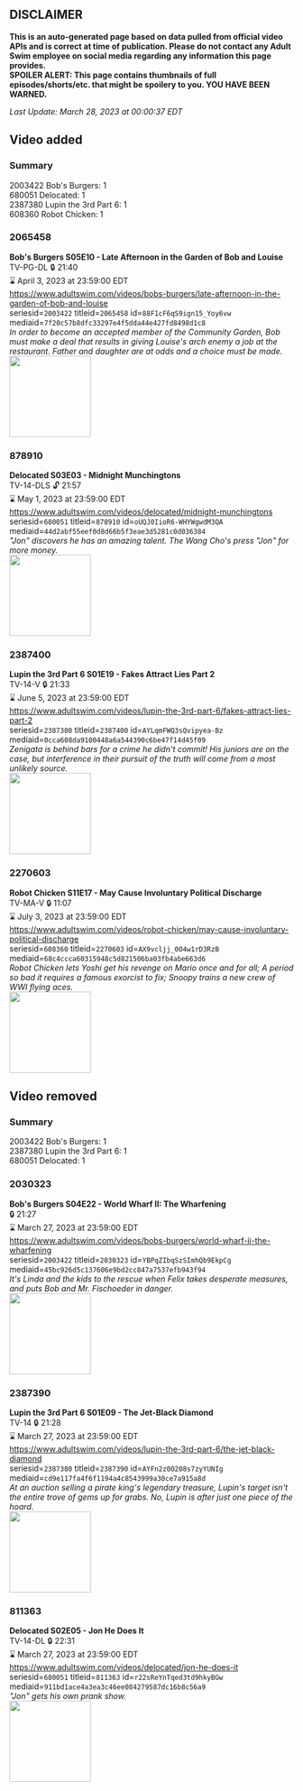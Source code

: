 ## DISCLAIMER
**This is an auto-generated page based on data pulled from official video APIs and is correct at time of publication. Please do not contact any Adult Swim employee on social media regarding any information this page provides.**  
**SPOILER ALERT: This page contains thumbnails of full episodes/shorts/etc. that might be spoilery to you. YOU HAVE BEEN WARNED.**  

_Last Update: March 28, 2023 at 00:00:37 EDT_
## Video added
### Summary
2003422 Bob's Burgers: 1  
680051 Delocated: 1  
2387380 Lupin the 3rd Part 6: 1  
608360 Robot Chicken: 1  
### 2065458
**Bob's Burgers S05E10 - Late Afternoon in the Garden of Bob and Louise**  
TV-PG-DL 🔒 21:40  
⌛ April 3, 2023 at 23:59:00 EDT  
https://www.adultswim.com/videos/bobs-burgers/late-afternoon-in-the-garden-of-bob-and-louise  
seriesid=`2003422` titleid=`2065458` id=`88F1cF6qS9ign15_Yoy6vw` mediaid=`7f20c57b8dfc33297e4f5dda44e427fd8498d1c8`  
_In order to become an accepted member of the Community Garden, Bob must make a deal that results in giving Louise's arch enemy a job at the restaurant. Father and daughter are at odds and a choice must be made._  
<a href="https://i.cdn.turner.com/adultswim/big/video/late-afternoon-in-the-garden-of-bob-and-louise/bobsburgers_419_air_cid-2MRD1.jpg"><img src="https://i.cdn.turner.com/adultswim/big/video/late-afternoon-in-the-garden-of-bob-and-louise/bobsburgers_419_air_cid-2MRD1.jpg" height="144px" /></a>
### 878910
**Delocated S03E03 - Midnight Munchingtons**  
TV-14-DLS 🔓 21:57  
⌛ May 1, 2023 at 23:59:00 EDT  
https://www.adultswim.com/videos/delocated/midnight-munchingtons  
seriesid=`680051` titleid=`878910` id=`oUQJ0IioR6-WHYWgwdM3QA` mediaid=`44d2abf55eef0d8d66b5f3eae3d5281c0d036384`  
_"Jon" discovers he has an amazing talent. The Wang Cho's press "Jon" for more money._  
<a href="https://media.cdn.adultswim.com/uploads/20200303/thumbnails/2_20331446592-delocated_303.jpg"><img src="https://media.cdn.adultswim.com/uploads/20200303/thumbnails/2_20331446592-delocated_303.jpg" height="144px" /></a>
### 2387400
**Lupin the 3rd Part 6 S01E19 - Fakes Attract Lies Part 2**  
TV-14-V 🔒 21:33  
⌛ June 5, 2023 at 23:59:00 EDT  
https://www.adultswim.com/videos/lupin-the-3rd-part-6/fakes-attract-lies-part-2  
seriesid=`2387380` titleid=`2387400` id=`AYLqmFWQ3sQvipyea-Bz` mediaid=`0cca608da9100448a6a544390c6be47f14d45f09`  
_Zenigata is behind bars for a crime he didn't commit! His juniors are on the case, but interference in their pursuit of the truth will come from a most unlikely source._  
<a href="https://media.cdn.adultswim.com/uploads/20220829/thumbnails/2_22829154942-Lupinthe3rd_Part6_619_FakesAttractLiesPart2.png"><img src="https://media.cdn.adultswim.com/uploads/20220829/thumbnails/2_22829154942-Lupinthe3rd_Part6_619_FakesAttractLiesPart2.png" height="144px" /></a>
### 2270603
**Robot Chicken S11E17 - May Cause Involuntary Political Discharge**  
TV-MA-V 🔒 11:07  
⌛ July 3, 2023 at 23:59:00 EDT  
https://www.adultswim.com/videos/robot-chicken/may-cause-involuntary-political-discharge  
seriesid=`608360` titleid=`2270603` id=`AX9vcljj_0O4w1rD3RzB` mediaid=`68c4ccca60315948c5d821506ba03fb4abe663d6`  
_Robot Chicken lets Yoshi get his revenge on Mario once and for all; A period so bad it requires a famous exorcist to fix; Snoopy trains a new crew of WWI flying aces._  
<a href="https://media.cdn.adultswim.com/uploads/20220309/thumbnails/2_22391110254-RobotChicken_1116_MayCauseInvoluntaryPoliticalDischarge.png"><img src="https://media.cdn.adultswim.com/uploads/20220309/thumbnails/2_22391110254-RobotChicken_1116_MayCauseInvoluntaryPoliticalDischarge.png" height="144px" /></a>
## Video removed
### Summary
2003422 Bob's Burgers: 1  
2387380 Lupin the 3rd Part 6: 1  
680051 Delocated: 1  
### 2030323
**Bob's Burgers S04E22 - World Wharf II: The Wharfening**  
 🔒 21:27  
⌛ March 27, 2023 at 23:59:00 EDT  
https://www.adultswim.com/videos/bobs-burgers/world-wharf-ii-the-wharfening  
seriesid=`2003422` titleid=`2030323` id=`YBPqZIbqSzSImhQb9EkpCg` mediaid=`45bc926d5c137606e9bd2cc847a7537efb943f94`  
_It's Linda and the kids to the rescue when Felix takes desperate measures, and puts Bob and Mr. Fischoeder in danger._  
<a href="https://i.cdn.turner.com/adultswim/big/image-upload/thumbnails/thumb-2_image-15187079760401.jpg"><img src="https://i.cdn.turner.com/adultswim/big/image-upload/thumbnails/thumb-2_image-15187079760401.jpg" height="144px" /></a>
### 2387390
**Lupin the 3rd Part 6 S01E09 - The Jet-Black Diamond**  
TV-14 🔒 21:28  
⌛ March 27, 2023 at 23:59:00 EDT  
https://www.adultswim.com/videos/lupin-the-3rd-part-6/the-jet-black-diamond  
seriesid=`2387380` titleid=`2387390` id=`AYFn2z0O208s7zyYUNIg` mediaid=`cd9e117fa4f6f1194a4c8543999a30ce7a915a8d`  
_At an auction selling a pirate king's legendary treasure, Lupin's target isn't the entire trove of gems up for grabs. No, Lupin is after just one piece of the hoard._  
<a href="https://media.cdn.adultswim.com/uploads/20220615/thumbnails/2_226151053406-LupinThe3rd_Part6_009_TheJetBlackDiamond.png"><img src="https://media.cdn.adultswim.com/uploads/20220615/thumbnails/2_226151053406-LupinThe3rd_Part6_009_TheJetBlackDiamond.png" height="144px" /></a>
### 811363
**Delocated S02E05 - Jon He Does It**  
TV-14-DL 🔒 22:31  
⌛ March 27, 2023 at 23:59:00 EDT  
https://www.adultswim.com/videos/delocated/jon-he-does-it  
seriesid=`680051` titleid=`811363` id=`r22sReYnTqed3td9hkyBGw` mediaid=`911bd1ace4a3ea3c46ee084279587dc16b8c56a9`  
_"Jon" gets his own prank show._  
<a href="https://media.cdn.adultswim.com/uploads/20200303/thumbnails/2_20331436270-delocated_205.jpg"><img src="https://media.cdn.adultswim.com/uploads/20200303/thumbnails/2_20331436270-delocated_205.jpg" height="144px" /></a>
